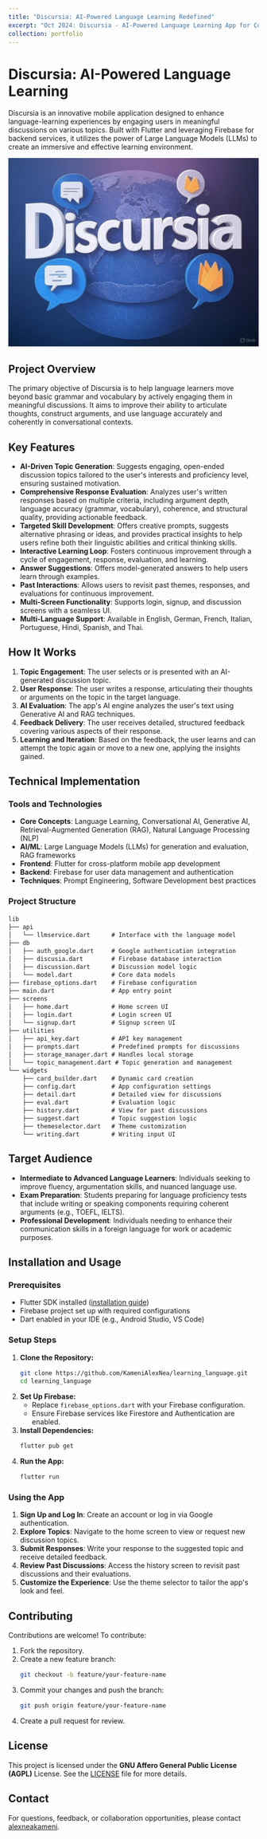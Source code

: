 ```yaml
---
title: "Discursia: AI-Powered Language Learning Redefined"
excerpt: "Oct 2024: Discursia - AI-Powered Language Learning App for Conversational Skills <br/><img src='/images/discursia.jpg'>"
collection: portfolio
---
```


# Discursia: AI-Powered Language Learning

Discursia is an innovative mobile application designed to enhance language-learning experiences by engaging users in meaningful discussions on various topics. Built with Flutter and leveraging Firebase for backend services, it utilizes the power of Large Language Models (LLMs) to create an immersive and effective learning environment.

<img src="/images/discursia.jpg">

## Project Overview

The primary objective of Discursia is to help language learners move beyond basic grammar and vocabulary by actively engaging them in meaningful discussions. It aims to improve their ability to articulate thoughts, construct arguments, and use language accurately and coherently in conversational contexts.

## Key Features

- **AI-Driven Topic Generation**: Suggests engaging, open-ended discussion topics tailored to the user's interests and proficiency level, ensuring sustained motivation.
- **Comprehensive Response Evaluation**: Analyzes user's written responses based on multiple criteria, including argument depth, language accuracy (grammar, vocabulary), coherence, and structural quality, providing actionable feedback.
- **Targeted Skill Development**: Offers creative prompts, suggests alternative phrasing or ideas, and provides practical insights to help users refine both their linguistic abilities and critical thinking skills.
- **Interactive Learning Loop**: Fosters continuous improvement through a cycle of engagement, response, evaluation, and learning.
- **Answer Suggestions**: Offers model-generated answers to help users learn through examples.
- **Past Interactions**: Allows users to revisit past themes, responses, and evaluations for continuous improvement.
- **Multi-Screen Functionality**: Supports login, signup, and discussion screens with a seamless UI.
- **Multi-Language Support**: Available in English, German, French, Italian, Portuguese, Hindi, Spanish, and Thai.

## How It Works

1. **Topic Engagement**: The user selects or is presented with an AI-generated discussion topic.
2. **User Response**: The user writes a response, articulating their thoughts or arguments on the topic in the target language.
3. **AI Evaluation**: The app's AI engine analyzes the user's text using Generative AI and RAG techniques.
4. **Feedback Delivery**: The user receives detailed, structured feedback covering various aspects of their response.
5. **Learning and Iteration**: Based on the feedback, the user learns and can attempt the topic again or move to a new one, applying the insights gained.

## Technical Implementation

### Tools and Technologies

- **Core Concepts**: Language Learning, Conversational AI, Generative AI, Retrieval-Augmented Generation (RAG), Natural Language Processing (NLP)
- **AI/ML**: Large Language Models (LLMs) for generation and evaluation, RAG frameworks
- **Frontend**: Flutter for cross-platform mobile app development
- **Backend**: Firebase for user data management and authentication
- **Techniques**: Prompt Engineering, Software Development best practices

### Project Structure

```
lib
├── api
│   └── llmservice.dart      # Interface with the language model
├── db
│   ├── auth_google.dart     # Google authentication integration
│   ├── discusia.dart        # Firebase database interaction
│   ├── discussion.dart      # Discussion model logic
│   └── model.dart           # Core data models
├── firebase_options.dart    # Firebase configuration
├── main.dart                # App entry point
├── screens
│   ├── home.dart            # Home screen UI
│   ├── login.dart           # Login screen UI
│   └── signup.dart          # Signup screen UI
├── utilities
│   ├── api_key.dart         # API key management
│   ├── prompts.dart         # Predefined prompts for discussions
│   ├── storage_manager.dart # Handles local storage
│   └── topic_management.dart # Topic generation and management
└── widgets
    ├── card_builder.dart    # Dynamic card creation
    ├── config.dart          # App configuration settings
    ├── detail.dart          # Detailed view for discussions
    ├── eval.dart            # Evaluation logic
    ├── history.dart         # View for past discussions
    ├── suggest.dart         # Topic suggestion logic
    ├── themeselector.dart   # Theme customization
    └── writing.dart         # Writing input UI
```

## Target Audience

- **Intermediate to Advanced Language Learners**: Individuals seeking to improve fluency, argumentation skills, and nuanced language use.
- **Exam Preparation**: Students preparing for language proficiency tests that include writing or speaking components requiring coherent arguments (e.g., TOEFL, IELTS).
- **Professional Development**: Individuals needing to enhance their communication skills in a foreign language for work or academic purposes.

## Installation and Usage

### Prerequisites

* Flutter SDK installed ([installation guide](https://flutter.dev/docs/get-started/install))
* Firebase project set up with required configurations
* Dart enabled in your IDE (e.g., Android Studio, VS Code)

### Setup Steps

1. **Clone the Repository:**
   ```bash
   git clone https://github.com/KameniAlexNea/learning_language.git
   cd learning_language
   ```
2. **Set Up Firebase:**
   * Replace `firebase_options.dart` with your Firebase configuration.
   * Ensure Firebase services like Firestore and Authentication are enabled.
3. **Install Dependencies:**
   ```bash
   flutter pub get
   ```
4. **Run the App:**
   ```bash
   flutter run
   ```

### Using the App

1. **Sign Up and Log In**: Create an account or log in via Google authentication.
2. **Explore Topics**: Navigate to the home screen to view or request new discussion topics.
3. **Submit Responses**: Write your response to the suggested topic and receive detailed feedback.
4. **Review Past Discussions**: Access the history screen to revisit past discussions and their evaluations.
5. **Customize the Experience**: Use the theme selector to tailor the app's look and feel.

## Contributing

Contributions are welcome! To contribute:

1. Fork the repository.
2. Create a new feature branch:
   ```bash
   git checkout -b feature/your-feature-name
   ```
3. Commit your changes and push the branch:
   ```bash
   git push origin feature/your-feature-name
   ```
4. Create a pull request for review.

## License

This project is licensed under the **GNU Affero General Public License (AGPL)** License. See the [LICENSE](https://www.gnu.org/licenses/agpl-3.0.en.html#license-text) file for more details.

## Contact

For questions, feedback, or collaboration opportunities, please contact [alexneakameni](https://www.linkedin.com/in/elie-alex-kameni-ngangue/).
